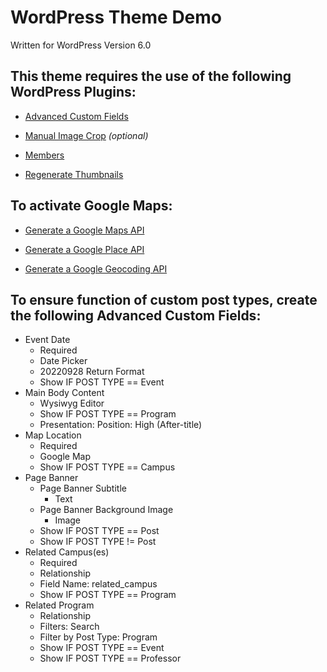 # WordPress Theme Demo

Written for WordPress Version 6.0

## This theme requires the use of the following WordPress Plugins:

- [Advanced Custom Fields](https://www.advancedcustomfields.com/)

- [Manual Image Crop](https://github.com/tomaszsita/wp-manual-image-crop) *(optional)*

- [Members](https://members-plugin.com/)

- [Regenerate Thumbnails](https://alex.blog/wordpress-plugins/regenerate-thumbnails/)

## To activate Google Maps:

- [Generate a Google Maps API](https://developers.google.com/maps/documentation/javascript/get-api-key)

- [Generate a Google Place API](https://developers.google.com/maps/documentation/javascript/get-api-key)

- [Generate a Google Geocoding API](https://developers.google.com/maps/documentation/javascript/get-api-key)

## To ensure function of custom post types, create the following Advanced Custom Fields:

- Event Date
  - Required
  - Date Picker
  - 20220928 Return Format
  - Show IF POST TYPE == Event
- Main Body Content
  - Wysiwyg Editor
  - Show IF POST TYPE == Program
  - Presentation: Position: High (After-title)
- Map Location
  - Required
  - Google Map
  - Show IF POST TYPE == Campus
- Page Banner
  - Page Banner Subtitle
    - Text
  - Page Banner Background Image
    - Image
  - Show IF POST TYPE == Post
  - Show IF POST TYPE != Post
- Related Campus(es)
  - Required
  - Relationship
  - Field Name: related_campus
  - Show IF POST TYPE == Program
- Related Program
  - Relationship
  - Filters: Search
  - Filter by Post Type: Program
  - Show IF POST TYPE == Event
  - Show IF POST TYPE == Professor


